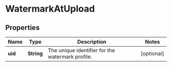 # WatermarkAtUpload

## Properties
Name | Type | Description | Notes
------------ | ------------- | ------------- | -------------
**uid** | **String** | The unique identifier for the watermark profile. |  [optional]
